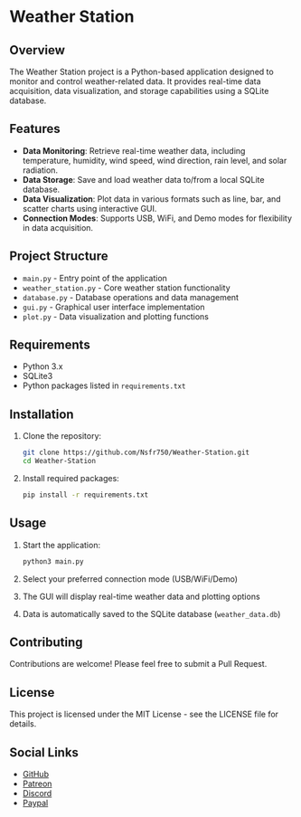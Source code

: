 # Weather Station

## Overview
The Weather Station project is a Python-based application designed to monitor and control weather-related data. It provides real-time data acquisition, data visualization, and storage capabilities using a SQLite database.

## Features
- **Data Monitoring**: Retrieve real-time weather data, including temperature, humidity, wind speed, wind direction, rain level, and solar radiation.
- **Data Storage**: Save and load weather data to/from a local SQLite database.
- **Data Visualization**: Plot data in various formats such as line, bar, and scatter charts using interactive GUI.
- **Connection Modes**: Supports USB, WiFi, and Demo modes for flexibility in data acquisition.

## Project Structure
- `main.py` - Entry point of the application
- `weather_station.py` - Core weather station functionality
- `database.py` - Database operations and data management
- `gui.py` - Graphical user interface implementation
- `plot.py` - Data visualization and plotting functions

## Requirements
- Python 3.x
- SQLite3
- Python packages listed in `requirements.txt`

## Installation
1. Clone the repository:
   ```bash
   git clone https://github.com/Nsfr750/Weather-Station.git
   cd Weather-Station
   ```

2. Install required packages:
   ```bash
   pip install -r requirements.txt
   ```

## Usage
1. Start the application:
   ```bash
   python3 main.py
   ```

2. Select your preferred connection mode (USB/WiFi/Demo)
3. The GUI will display real-time weather data and plotting options
4. Data is automatically saved to the SQLite database (`weather_data.db`)

## Contributing
Contributions are welcome! Please feel free to submit a Pull Request.

## License
This project is licensed under the MIT License - see the LICENSE file for details.

## Social Links
- [GitHub](https://github.com/Nsfr750)
- [Patreon](https://www.patreon.com/Nsfr750)
- [Discord](https://discord.gg/BvvkUEP9)
- [Paypal](https://paypal.me/3dmega)